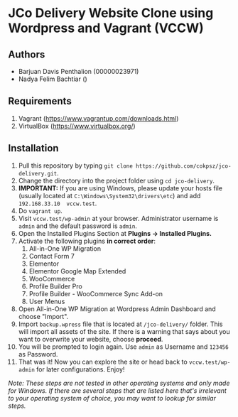 # JCo Delivery Website Clone using Wordpress and Vagrant (VCCW)

## Authors

- Barjuan Davis Penthalion (00000023971)
- Nadya Felim Bachtiar ()

## Requirements
1. Vagrant (https://www.vagrantup.com/downloads.html)
2. VirtualBox (https://www.virtualbox.org/)

## Installation

1. Pull this repository by typing `git clone https://github.com/cokpsz/jco-delivery.git`.
2. Change the directory into the project folder using `cd jco-delivery`.
3. **IMPORTANT:** If you are using Windows, please update your hosts file (usually located at `C:\Windows\System32\drivers\etc`) and add `192.168.33.10  vccw.test`.
4. Do `vagrant up`.
5. Visit `vccw.test/wp-admin` at your browser. Administrator username is `admin` and the default password is `admin`.
6. Open the Installed Plugins Section at **Plugins &rarr; Installed Plugins.**
7. Activate the following plugins **in correct order**:
   1. All-in-One WP Migration
   2. Contact Form 7
   3. Elementor
   4. Elementor Google Map Extended
   5. WooCommerce
   6. Profile Builder Pro
   7. Profile Builder - WooCommerce Sync Add-on
   8. User Menus
8. Open All-in-One WP Migration at Wordpress Admin Dashboard and choose "Import".
9. Import `backup.wpress` file that is located at `/jco-delivery/` folder. This will import all assets of the site. If there is a warning that says about you want to overwrite your website, choose **proceed**.
10. You will be prompted to login again. Use `admin` as Username and `123456` as Password.
11. That was it! Now you can explore the site or head back to `vccw.test/wp-admin` for later configurations. Enjoy!

*Note: These steps are not tested in other operating systems and only made for Windows. If there are several steps that are listed here that's irrelevant to your operating system of choice, you may want to lookup for similar steps.*
